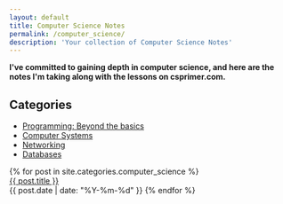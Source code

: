 ```yaml
---
layout: default
title: Computer Science Notes
permalink: /computer_science/
description: 'Your collection of Computer Science Notes'
---
```


<strong style="margin-top:-1rem;">
  I've committed to gaining depth in computer science, and here are the notes I'm taking along with the lessons on csprimer.com.
</strong>

## Categories

- [Programming: Beyond the basics](/computer_science/beyond/)
- [Computer Systems](/computer_science/systems/)
- [Networking](/computer_science/networking/)
- [Databases](/computer_science/database/)

<div class='writing nu'>
  {% for post in site.categories.computer_science %}
    <div><a title='#{{ forloop.rindex }}' href='{{ post.url }}'>{{ post.title }}</a></div>
    <time>{{ post.date | date: "%Y-%m-%d" }}</time>
  {% endfor %}
</div>